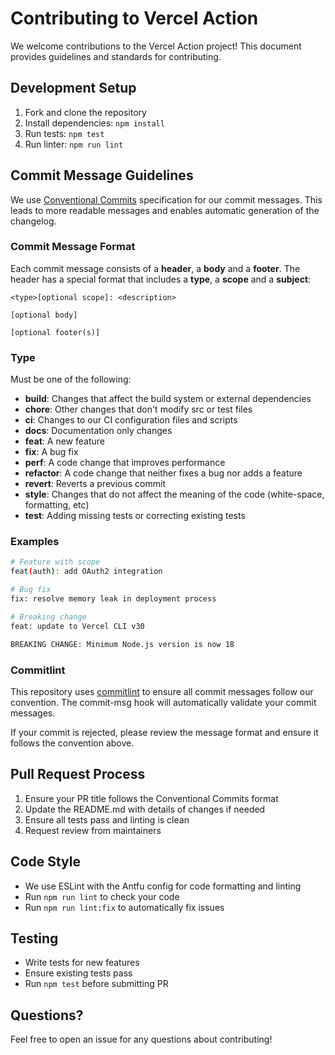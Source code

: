 # Contributing to Vercel Action

We welcome contributions to the Vercel Action project! This document provides guidelines and standards for contributing.

## Development Setup

1. Fork and clone the repository
2. Install dependencies: `npm install`
3. Run tests: `npm test`
4. Run linter: `npm run lint`

## Commit Message Guidelines

We use [Conventional Commits](https://www.conventionalcommits.org/) specification for our commit messages. This leads to more readable messages and enables automatic generation of the changelog.

### Commit Message Format

Each commit message consists of a **header**, a **body** and a **footer**. The header has a special format that includes a **type**, a **scope** and a **subject**:

```
<type>[optional scope]: <description>

[optional body]

[optional footer(s)]
```

### Type

Must be one of the following:

- **build**: Changes that affect the build system or external dependencies
- **chore**: Other changes that don't modify src or test files
- **ci**: Changes to our CI configuration files and scripts
- **docs**: Documentation only changes
- **feat**: A new feature
- **fix**: A bug fix
- **perf**: A code change that improves performance
- **refactor**: A code change that neither fixes a bug nor adds a feature
- **revert**: Reverts a previous commit
- **style**: Changes that do not affect the meaning of the code (white-space, formatting, etc)
- **test**: Adding missing tests or correcting existing tests

### Examples

```bash
# Feature with scope
feat(auth): add OAuth2 integration

# Bug fix
fix: resolve memory leak in deployment process

# Breaking change
feat: update to Vercel CLI v30

BREAKING CHANGE: Minimum Node.js version is now 18
```

### Commitlint

This repository uses [commitlint](https://commitlint.js.org/) to ensure all commit messages follow our convention. The commit-msg hook will automatically validate your commit messages.

If your commit is rejected, please review the message format and ensure it follows the convention above.

## Pull Request Process

1. Ensure your PR title follows the Conventional Commits format
2. Update the README.md with details of changes if needed
3. Ensure all tests pass and linting is clean
4. Request review from maintainers

## Code Style

- We use ESLint with the Antfu config for code formatting and linting
- Run `npm run lint` to check your code
- Run `npm run lint:fix` to automatically fix issues

## Testing

- Write tests for new features
- Ensure existing tests pass
- Run `npm test` before submitting PR

## Questions?

Feel free to open an issue for any questions about contributing!
